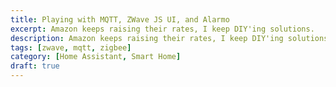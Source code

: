 ```yaml
---
title: Playing with MQTT, ZWave JS UI, and Alarmo
excerpt: Amazon keeps raising their rates, I keep DIY'ing solutions.
description: Amazon keeps raising their rates, I keep DIY'ing solutions.
tags: [zwave, mqtt, zigbee]
category: [Home Assistant, Smart Home]
draft: true
---
```

